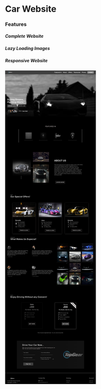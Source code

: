 # Car Website

### Features

##### Complete Website

##### Lazy Loading Images

##### Responsive Website

![webste overview](<Website Overview.png>)
